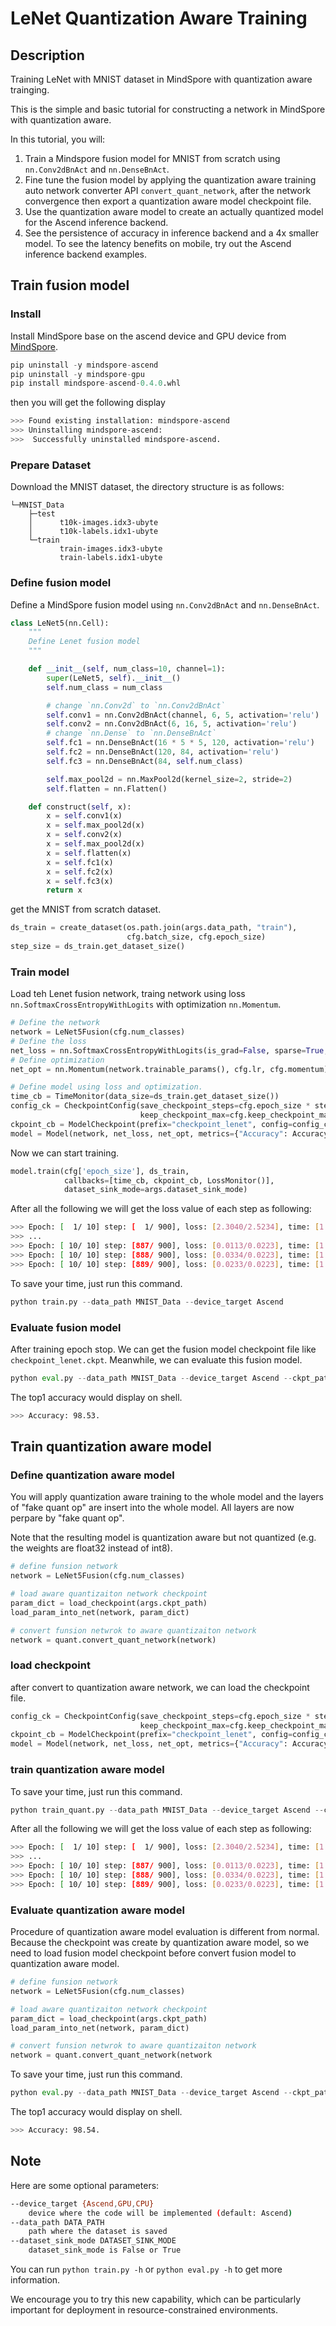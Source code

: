 # LeNet Quantization Aware Training

## Description

Training LeNet with MNIST dataset in MindSpore with quantization aware trainging.

This is the simple and basic tutorial for constructing a network in MindSpore with quantization aware.

In this tutorial, you will:

1. Train a Mindspore fusion model for MNIST from scratch using `nn.Conv2dBnAct` and `nn.DenseBnAct`.
2. Fine tune the fusion model by applying the quantization aware training auto network converter API `convert_quant_network`, after the network convergence then export a quantization aware model checkpoint file.
3. Use the quantization aware model to create an actually quantized model for the Ascend inference backend.
4. See the persistence of accuracy in inference backend and a 4x smaller model. To see the latency benefits on mobile, try out the Ascend inference backend examples.


## Train fusion model

### Install

Install MindSpore base on the ascend device and GPU device from [MindSpore](https://www.mindspore.cn/install/en).


```python
pip uninstall -y mindspore-ascend
pip uninstall -y mindspore-gpu
pip install mindspore-ascend-0.4.0.whl
```

then you will get the following display


```bash
>>> Found existing installation: mindspore-ascend
>>> Uninstalling mindspore-ascend:
>>>  Successfully uninstalled mindspore-ascend.
```

### Prepare Dataset

Download the MNIST dataset, the directory structure is as follows:

```
└─MNIST_Data
    ├─test
    │      t10k-images.idx3-ubyte
    │      t10k-labels.idx1-ubyte
    └─train
           train-images.idx3-ubyte
           train-labels.idx1-ubyte
```

### Define fusion model

Define a MindSpore fusion model using `nn.Conv2dBnAct` and `nn.DenseBnAct`.

```Python
class LeNet5(nn.Cell):
    """
    Define Lenet fusion model
    """

    def __init__(self, num_class=10, channel=1):
        super(LeNet5, self).__init__()
        self.num_class = num_class

        # change `nn.Conv2d` to `nn.Conv2dBnAct`
        self.conv1 = nn.Conv2dBnAct(channel, 6, 5, activation='relu')
        self.conv2 = nn.Conv2dBnAct(6, 16, 5, activation='relu')
        # change `nn.Dense` to `nn.DenseBnAct`
        self.fc1 = nn.DenseBnAct(16 * 5 * 5, 120, activation='relu')
        self.fc2 = nn.DenseBnAct(120, 84, activation='relu')
        self.fc3 = nn.DenseBnAct(84, self.num_class)

        self.max_pool2d = nn.MaxPool2d(kernel_size=2, stride=2)
        self.flatten = nn.Flatten()

    def construct(self, x):
        x = self.conv1(x)
        x = self.max_pool2d(x)
        x = self.conv2(x)
        x = self.max_pool2d(x)
        x = self.flatten(x)
        x = self.fc1(x)
        x = self.fc2(x)
        x = self.fc3(x)
        return x
```

get the MNIST from scratch dataset.

```Python
ds_train = create_dataset(os.path.join(args.data_path, "train"), 
                          cfg.batch_size, cfg.epoch_size)
step_size = ds_train.get_dataset_size()
```

### Train model

Load teh Lenet fusion network, traing network using loss `nn.SoftmaxCrossEntropyWithLogits` with optimization `nn.Momentum`.

```Python
# Define the network
network = LeNet5Fusion(cfg.num_classes)
# Define the loss
net_loss = nn.SoftmaxCrossEntropyWithLogits(is_grad=False, sparse=True, reduction="mean")
# Define optimization
net_opt = nn.Momentum(network.trainable_params(), cfg.lr, cfg.momentum)

# Define model using loss and optimization.
time_cb = TimeMonitor(data_size=ds_train.get_dataset_size())
config_ck = CheckpointConfig(save_checkpoint_steps=cfg.epoch_size * step_size,
                             keep_checkpoint_max=cfg.keep_checkpoint_max)
ckpoint_cb = ModelCheckpoint(prefix="checkpoint_lenet", config=config_ck)
model = Model(network, net_loss, net_opt, metrics={"Accuracy": Accuracy()})
```

Now we can start training.

```Python
model.train(cfg['epoch_size'], ds_train, 
            callbacks=[time_cb, ckpoint_cb, LossMonitor()],
            dataset_sink_mode=args.dataset_sink_mode)
```

After all the following we will get the loss value of each step as following:

```bash
>>> Epoch: [  1/ 10] step: [  1/ 900], loss: [2.3040/2.5234], time: [1.300234]
>>> ...
>>> Epoch: [ 10/ 10] step: [887/ 900], loss: [0.0113/0.0223], time: [1.300234]
>>> Epoch: [ 10/ 10] step: [888/ 900], loss: [0.0334/0.0223], time: [1.300234]
>>> Epoch: [ 10/ 10] step: [889/ 900], loss: [0.0233/0.0223], time: [1.300234]
```

To save your time, just run this command.

```python
python train.py --data_path MNIST_Data --device_target Ascend
```

### Evaluate fusion model

After training epoch stop. We can get the fusion model checkpoint file like `checkpoint_lenet.ckpt`. Meanwhile, we can evaluate this fusion model.

```python
python eval.py --data_path MNIST_Data --device_target Ascend --ckpt_path checkpoint_lenet.ckpt
```

The top1 accuracy would display on shell.

```bash
>>> Accuracy: 98.53.
```

## Train quantization aware model

### Define quantization aware model

You will apply quantization aware training to the whole model and the layers of "fake quant op" are insert into the whole model. All layers are now perpare by "fake quant op".

Note that the resulting model is quantization aware but not quantized (e.g. the weights are float32 instead of int8).

```python
# define funsion network
network = LeNet5Fusion(cfg.num_classes)

# load aware quantizaiton network checkpoint
param_dict = load_checkpoint(args.ckpt_path)
load_param_into_net(network, param_dict)

# convert funsion netwrok to aware quantizaiton network
network = quant.convert_quant_network(network)
```

### load checkpoint

after convert to quantization aware network, we can load the checkpoint file.

```python
config_ck = CheckpointConfig(save_checkpoint_steps=cfg.epoch_size * step_size,
                             keep_checkpoint_max=cfg.keep_checkpoint_max)
ckpoint_cb = ModelCheckpoint(prefix="checkpoint_lenet", config=config_ck)
model = Model(network, net_loss, net_opt, metrics={"Accuracy": Accuracy()})
```

### train quantization aware model

To save your time, just run this command.

```python
python train_quant.py --data_path MNIST_Data --device_target Ascend --ckpt_path checkpoint_lenet.ckpt
```

After all the following we will get the loss value of each step as following:

```bash
>>> Epoch: [  1/ 10] step: [  1/ 900], loss: [2.3040/2.5234], time: [1.300234]
>>> ...
>>> Epoch: [ 10/ 10] step: [887/ 900], loss: [0.0113/0.0223], time: [1.300234]
>>> Epoch: [ 10/ 10] step: [888/ 900], loss: [0.0334/0.0223], time: [1.300234]
>>> Epoch: [ 10/ 10] step: [889/ 900], loss: [0.0233/0.0223], time: [1.300234]
```

### Evaluate quantization aware model

Procedure of quantization aware model evaluation is different from normal. Because the checkpoint was create by quantization aware model, so we need to load fusion model checkpoint before convert fusion model to quantization aware model.

```python
# define funsion network
network = LeNet5Fusion(cfg.num_classes)

# load aware quantizaiton network checkpoint
param_dict = load_checkpoint(args.ckpt_path)
load_param_into_net(network, param_dict)

# convert funsion netwrok to aware quantizaiton network
network = quant.convert_quant_network(network 
```

To save your time, just run this command.

```python
python eval.py --data_path MNIST_Data --device_target Ascend --ckpt_path checkpoint_lenet.ckpt
```

The top1 accuracy would display on shell.

```bash
>>> Accuracy: 98.54.
```

## Note

Here are some optional parameters:

```bash
--device_target {Ascend,GPU,CPU}
    device where the code will be implemented (default: Ascend)
--data_path DATA_PATH
    path where the dataset is saved
--dataset_sink_mode DATASET_SINK_MODE
    dataset_sink_mode is False or True
```

You can run ```python train.py -h``` or ```python eval.py -h``` to get more information.

We encourage you to try this new capability, which can be particularly important for deployment in resource-constrained environments.